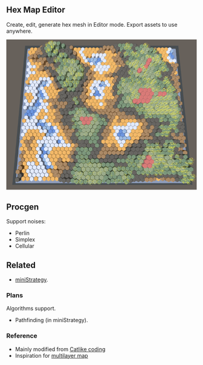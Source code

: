 ## Hex Map Editor

Create, edit, generate hex mesh in Editor mode. Export assets to use anywhere.

![](./Images/screencast.png)

## Procgen

Support noises:

* Perlin
* Simplex
* Cellular

## Related

* [miniStrategy](https://github.com/KHN190/miniStrategy).

### Plans

Algorithms support.

* Pathfinding (in miniStrategy).

### Reference

* Mainly modified from [Catlike coding](https://catlikecoding.com/unity/tutorials/hex-map/)
* Inspiration for [multilayer map](https://bg.battletech.com/forums/terrain/3-d-hex-maps/)